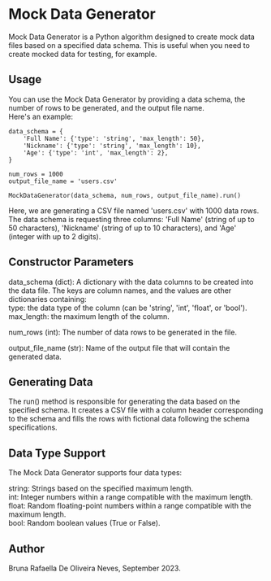 # Mock Data Generator
Mock Data Generator is a Python algorithm designed to create mock data files based on a specified data schema. This is useful when you need to create mocked data for testing, for example.

## Usage
You can use the Mock Data Generator by providing a data schema, the number of rows to be generated, and the output file name.  
Here's an example:
```
data_schema = {
    'Full Name': {'type': 'string', 'max_length': 50},
    'Nickname': {'type': 'string', 'max_length': 10},
    'Age': {'type': 'int', 'max_length': 2},
}

num_rows = 1000
output_file_name = 'users.csv'

MockDataGenerator(data_schema, num_rows, output_file_name).run()
```
Here, we are generating a CSV file named 'users.csv' with 1000 data rows.  
The data schema is requesting three columns: 'Full Name' (string of up to 50 characters), 'Nickname' (string of up to 10 characters), and 'Age' (integer with up to 2 digits).

## Constructor Parameters
data_schema (dict): A dictionary with the data columns to be created into the data file. 
The keys are column names, and the values are other dictionaries containing:  
type: the data type of the column (can be 'string', 'int', 'float', or 'bool').  
max_length: the maximum length of the column.  

num_rows (int): The number of data rows to be generated in the file.  

output_file_name (str): Name of the output file that will contain the generated data.

## Generating Data
The run() method is responsible for generating the data based on the specified schema. It creates a CSV file with a column header corresponding to the schema and fills the rows with fictional data following the schema specifications.

## Data Type Support
The Mock Data Generator supports four data types:  

string: Strings based on the specified maximum length.  
int: Integer numbers within a range compatible with the maximum length.  
float: Random floating-point numbers within a range compatible with the maximum length.  
bool: Random boolean values (True or False).  

## Author
Bruna Rafaella De Oliveira Neves, September 2023.
